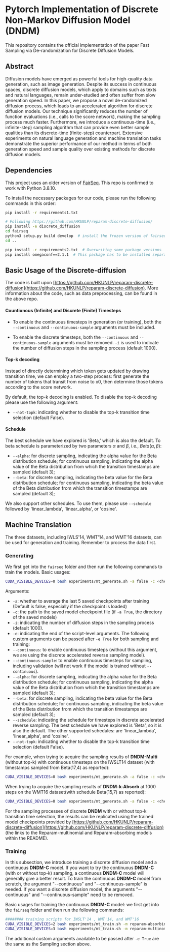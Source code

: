 # Pytorch Implementation of Discrete Non-Markov Diffusion Model (DNDM)

This repository contains the official implementation of the paper Fast Sampling via De-randomization for Discrete Diffusion Models.

## Abstract

Diffusion models have emerged as powerful tools for high-quality data generation, such as image generation. Despite its success in continuous spaces, discrete diffusion models, which apply to domains such as texts and natural languages, remain under-studied and often suffer from slow generation speed. In this paper, we propose a novel de-randomized diffusion process, which leads to an accelerated algorithm for discrete diffusion models.  Our technique significantly reduces the number of function evaluations (i.e., calls to the score network), making the sampling process much faster. Furthermore, we introduce a continuous-time (i.e., infinite-step) sampling algorithm that can provide even better sample qualities than its discrete-time (finite-step) counterpart. Extensive experiments on natural language generation and machine translation tasks demonstrate the superior performance of our method in terms of both generation speed and sample quality over existing methods for discrete diffusion models.

## Dependencies

This project uses an older version of [FairSeq](https://github.com/facebookresearch/fairseq). 
This repo is confirmed to work with Python 3.8.10.

To install the necessary packages for our code, please run the following commands in this order:

```bash
pip install -r requirements1.txt

# Following https://github.com/HKUNLP/reparam-discrete-diffusion/
pip install -e discrete_diffusion
cd fairseq
python3 setup.py build develop  # install the frozen version of fairseq
cd ..

pip install -r requirements2.txt  # Overwriting some package versions
pip install omegaconf==2.1.1  # This package has to be installed separately after hydra-core
```



## Basic Usage of the Discrete-diffusion
The code is built upon [https://github.com/HKUNLP/reparam-discrete-diffusion](https://github.com/HKUNLP/reparam-discrete-diffusion). More information about the code, such as data preprocessing, can be found in the above repo.

#### Countionous (Infinite) and Discrete (Finite) Timesteps
- To enable the continuous timesteps in generation (or training), both the `--continuous` and `--continuous-sample` arguments must be included. 

- To enable the discrete timesteps, both the `--continuous` and `--continuous-sample` arguments must be removed. `-i` is used to indicate the number of diffusion steps in the sampling process (default 1000).



#### Top-k decoding 
Instead of directly determining which token gets updated by drawing transition time, we can employ a two-step process: first generate the number of tokens that transit from noise to x0, then determine those tokens according to the score network.

By default, the top-k decoding is enabled. To disable the top-k decoding please use the following argument:

- `--not-topk`: indicating whether to disable the top-k transition time selection (default False).

#### Schedule
The best schedule we have explored is 'Beta,' which is also the default. To beta schedule is parameterized by two parameters $\alpha$ and $\beta$, i.e., $Beta(\alpha, \beta)$:

- `--alpha`: for discrete sampling, indicating the alpha value for the Beta distribution schedule; for continuous sampling, indicating the alpha value of the Beta distribution from which the transition timestamps are sampled (default 3);
- `--beta`: for discrete sampling, indicating the beta value for the Beta distribution schedule; for continuous sampling, indicating the beta value of the Beta distribution from which the transition timestamps are sampled (default 3);

We also support other schedules. To use them, please use `--schedule` followed by 'linear_lambda', 'linear_alpha', or 'cosine'.



## Machine Translation
The three datasets, including IWLS'14, WMT'14, and WMT'16 datasets, can be used for generation and training. Remember to process the data first.

### Generating
We first get into the `fairseq` folder and then run the following commands to train the models. Basic usages:
```bash
CUDA_VISIBLE_DEVICES=0 bash experiments/mt_generate.sh -a false -c <checkpoint_path> -d <iwslt/wmt14/wmt16> -e True
```

Arguments:
- `-a`: whether to average the last 5 saved checkpoints after training (Default is false, especially if the checkpoint is loaded)
- `-c`: the path to the saved model checkpoint file (if `-a True`, the directory of the saved models) 
- `-i`: indicating the number of diffusion steps in the sampling process (default 1000).
- `-e`: indicating the end of the script-level arguments.
The following custom arguments can be passed after `-e True` for both sampling and training:
- `--continuous`: to enable continuous timesteps (without this argument, we are using the discrete accelerated reverse sampling model).
- `--continuous-sample`: to enable continuous timesteps for sampling, including validation (will not work if the model is trained without `--continuous`).
- `--alpha`: for discrete sampling, indicating the alpha value for the Beta distribution schedule; for continuous sampling, indicating the alpha value of the Beta distribution from which the transition timestamps are sampled (default 3);
- `--beta`: for discrete sampling, indicating the beta value for the Beta distribution schedule; for continuous sampling, indicating the beta value of the Beta distribution from which the transition timestamps are sampled (default 3);
- `--schedule`: indicating the schedule for timesteps in discrete accelerated reverse sampling.
        The best schedule we have explored is 'Beta', so it is also the default.
        The other supported schedules: are 'linear_lambda', 'linear_alpha', and 'cosine'.
- `--not-topk`: indicating whether to disable the top-k transition time selection (default False).

For example, when trying to acquire the sampling results of **DNDM-Multi** (without top-k) with continuous timesteps on the IWSLT14 dataset (with timestamps sampled from Beta(17,4) as reported):
```bash
CUDA_VISIBLE_DEVICES=0 bash experiments/mt_generate.sh -a false -c <checkpoint_path> -d wmt -e True --continuous --continuous-sample --alpha 17 --beta 4 --not-topk
```

When trying to acquire the sampling results of **DNDM-k-Absorb** at 1000 steps on the WMT16 dataset(with schedule Beta(15,7) as reported):
```bash
CUDA_VISIBLE_DEVICES=0 bash experiments/mt_generate.sh -a false -c <checkpoint_path> -d wmt -i 1000 -e True --alpha 15 --beta 7 --schedule Beta
```

For the sampling processes of discrete **DNDM** with or without top-k transition time selection, the results can be replicated using the trained model checkpoints provided by [https://github.com/HKUNLP/reparam-discrete-diffusion](https://github.com/HKUNLP/reparam-discrete-diffusion) (the links to the Reparam-multinomial and Reparam-absorbing models within the README).


### Training
In this subsection, we introduce training a discrete diffusion model and a continuous **DNDM-C** model. If you want to try the continuous **DNDM-C** (with or without top-k) sampling, a  continuous **DNDM-C** model will generally give a better result. To train the continuous **DNDM-C** model from scratch,  the argument "--continuous" and "--continuous-sample" is needed. If you want a discrete diffusion model, the arguments "--continuous" and "--continuous-sample" need to be removed.

Basic usages for training the continuous **DNDM-C** model: we first get into the `fairseq` folder and then run the following commands:
```bash
######## training scripts for IWSLT'14 , WMT'14, and WMT'16 
CUDA_VISIBLE_DEVICES=2 bash experiments/mt_train.sh -m reparam-absorbing -d <iwslt/wmt14/wmt16> -s default -e True  --continuous --continuous-sample --q-sample-mode coupled  --store-ema --label-smoothing 0.1 --reweighting-type linear
CUDA_VISIBLE_DEVICES=3 bash experiments/mt_train.sh -m reparam-multinomial -d <iwslt/wmt14/wmt16> -s default -e True  --continuous --continuous-sample --not-diffusing-special-sym --q-sample-mode coupled --store-ema --label-smoothing 0.1 --reweighting-type linear
```

The additional custom arguments available to be passed after `-e True` are the same as the Sampling section above.






